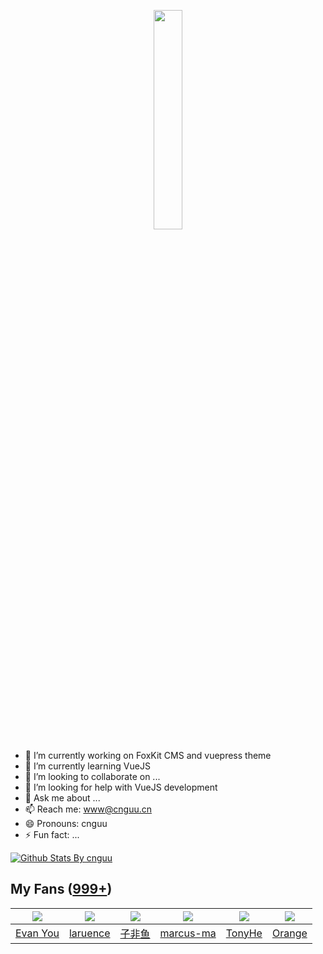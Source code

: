 <p align="center">
  <img src="https://cdn.jsdelivr.net/gh/cnguu/cnguu@master/hello-world.gif" width="30%">
</p>

- 🔭 I’m currently working on FoxKit CMS and vuepress theme
- 🌱 I’m currently learning VueJS
- 👯 I’m looking to collaborate on ...
- 🤔 I’m looking for help with VueJS development
- 💬 Ask me about ...
- 📫 Reach me: www@cnguu.cn
- 😄 Pronouns: cnguu
- ⚡ Fun fact: ...

[![Github Stats By cnguu](https://github-readme-stats.vercel.app/api?username=cnguu&show_icons=true&title_color=0366d6&icon_color=ffc83d&text_color=24292e&bg_color=fff)](https://github.com/anuraghazra/github-readme-stats)

## My Fans ([999+](https://github.com/cnguu?tab=followers))

| ![](https://avatars0.githubusercontent.com/u/499550?s=80&v=4) | ![](https://avatars1.githubusercontent.com/u/382813?s=80&v=4) | ![](https://avatars3.githubusercontent.com/u/33955669?s=80&v=4) | ![](https://avatars1.githubusercontent.com/u/23616581?s=80&v=4) | ![](https://avatars1.githubusercontent.com/u/21199796?s=80&v=4) | ![](https://avatars1.githubusercontent.com/u/28762707?s=80&v=4) |
| :-: | :-: | :-: | :-: | :-: | :-: |
| [Evan You](https://github.com/yyx990803) | [laruence](https://github.com/laruence) | [子非鱼](https://github.com/w4ctech) | [marcus-ma](https://github.com/marcus-ma) | [TonyHe](https://github.com/HelipengTony) | [Orange](https://github.com/smallsunnyfox) |
